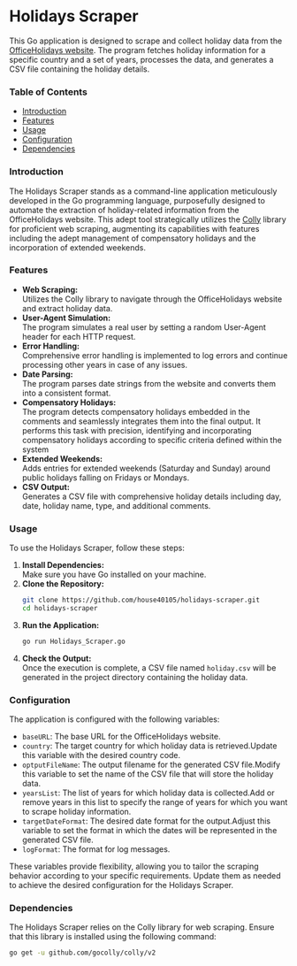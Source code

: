 # Holidays Scraper  
This Go application is designed to scrape and collect holiday data from the [OfficeHolidays website](https://www.officeholidays.com/). The program fetches holiday information for a specific country and a set of years, processes the data, and generates a CSV file containing the holiday details.
### Table of Contents  
- [Introduction](#Introduction)
- [Features](#Features)
- [Usage](#Usage)
- [Configuration](#Configuration)
- [Dependencies](#Dependencies)

### Introduction
The Holidays Scraper stands as a command-line application meticulously developed in the Go programming language, purposefully designed to automate the extraction of holiday-related information from the OfficeHolidays website. This adept tool strategically utilizes the [Colly](https://github.com/gocolly/colly) library for proficient web scraping, augmenting its capabilities with features including the adept management of compensatory holidays and the incorporation of extended weekends.  

### Features
- **Web Scraping:**  
   Utilizes the Colly library to navigate through the OfficeHolidays website and extract holiday data.
- **User-Agent Simulation:**  
  The program simulates a real user by setting a random User-Agent header for each HTTP request.
- **Error Handling:**  
  Comprehensive error handling is implemented to log errors and continue processing other years in case of any issues.
- **Date Parsing:**  
  The program parses date strings from the website and converts them into a consistent format.
- **Compensatory Holidays:**  
   The program detects compensatory holidays embedded in the comments and seamlessly integrates them into the final output. It performs this task with precision, identifying and incorporating compensatory holidays according to specific criteria defined within the system
- **Extended Weekends:**  
   Adds entries for extended weekends (Saturday and Sunday) around public holidays falling on Fridays or Mondays.
- **CSV Output:**  
   Generates a CSV file with comprehensive holiday details including day, date, holiday name, type, and additional comments.

### Usage
To use the Holidays Scraper, follow these steps:
1. **Install Dependencies:**  
   Make sure you have Go installed on your machine.
2. **Clone the Repository:**
   ```sh
   git clone https://github.com/house40105/holidays-scraper.git
   cd holidays-scraper
   ```
3. **Run the Application:**
   ```sh
   go run Holidays_Scraper.go
   ```
4. **Check the Output:**  
   Once the execution is complete, a CSV file named `holiday.csv` will be generated in the project directory containing the holiday data.

### Configuration
The application is configured with the following variables:
- `baseURL`: The base URL for the OfficeHolidays website.  
- `country`: The target country for which holiday data is retrieved.Update this variable with the desired country code.  
- `optputFileName`: The output filename for the generated CSV file.Modify this variable to set the name of the CSV file that will store the holiday data.  
- `yearsList`: The list of years for which holiday data is collected.Add or remove years in this list to specify the range of years for which you want to scrape holiday information.  
- `targetDateFormat`: The desired date format for the output.Adjust this variable to set the format in which the dates will be represented in the generated CSV file.  
- `logFormat`: The format for log messages.  
  
These variables provide flexibility, allowing you to tailor the scraping behavior according to your specific requirements. Update them as needed to achieve the desired configuration for the Holidays Scraper.

### Dependencies
The Holidays Scraper relies on the Colly library for web scraping. Ensure that this library is installed using the following command:
```sh
go get -u github.com/gocolly/colly/v2
```
